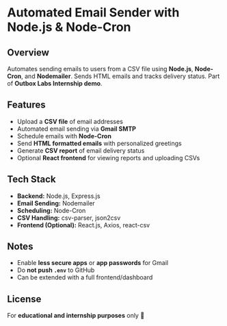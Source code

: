 # Automated Email Sender with Node.js & Node-Cron

## Overview
Automates sending emails to users from a CSV file using **Node.js**, **Node-Cron**, and **Nodemailer**. Sends HTML emails and tracks delivery status. Part of **Outbox Labs Internship demo**.

## Features
- Upload a **CSV file** of email addresses  
- Automated email sending via **Gmail SMTP**  
- Schedule emails with **Node-Cron**  
- Send **HTML formatted emails** with personalized greetings  
- Generate **CSV report** of email delivery status  
- Optional **React frontend** for viewing reports and uploading CSVs

## Tech Stack
- **Backend:** Node.js, Express.js  
- **Email Sending:** Nodemailer  
- **Scheduling:** Node-Cron  
- **CSV Handling:** csv-parser, json2csv  
- **Frontend (Optional):** React.js, Axios, react-csv  

## Notes
- Enable **less secure apps** or **app passwords** for Gmail  
- Do **not push `.env`** to GitHub  
- Can be extended with a full frontend/dashboard  

## License
For **educational and internship purposes** only 🚀
